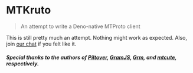 # MTKruto

> An attempt to write a Deno-native MTProto client

This is still pretty much an attempt. Nothing might work as expected. Also, join [our chat](https://t.me/MTKrutoChat) if you felt like it.

##### Special thanks to the authors of [Piltover](https://github.com/DavideGalilei/piltover), [GramJS](https://github.com/gram-js/gramjs), [Grm](https://github.com/grmjs/grm), and [mtcute](https://github.com/mtcute/mtcute), respectively.
